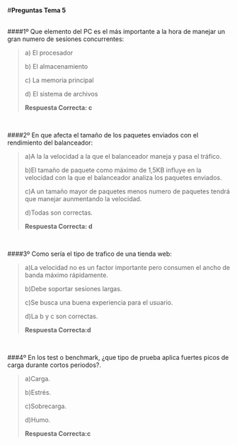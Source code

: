 ﻿#**Preguntas  Tema 5**</br></br>

####1º Que elemento del PC es el más importante a la hora de manejar un gran numero de sesiones concurrentes:

> a) El procesador 
>
> b) El almacenamiento
>
> c) La memoria principal
>
> d) El sistema de archivos
> 
>**Respuesta Correcta: c**
</br>


####2º En que afecta el tamaño de los paquetes enviados con el rendimiento del balanceador:

> a)A la la velocidad a la que el balanceador maneja y pasa el tráfico.
>
> b)El tamaño de paquete como máximo de 1,5KB influye en la velocidad con la que el balanceador analiza los paquetes enviados.
>
> c)A un tamaño mayor de paquetes menos numero de paquetes tendrá que manejar aunmentando la velocidad. 
>
> d)Todas son correctas.
> 
>**Respuesta Correcta: d**
</br>


####3º Como sería el tipo de trafico de una tienda web:

> a)La velocidad no es un factor importante pero consumen el ancho de banda máximo rápidamente.
>
> b)Debe soportar sesiones largas.
>
> c)Se busca una buena experiencia para el usuario.
>
> d)La b y c son correctas.
> 
>**Respuesta Correcta:d**
</br>

###4º En los test o benchmark, ¿que tipo de prueba aplica fuertes picos de carga durante cortos periodos?.

> a)Carga.
>
> b)Estrés.
>
> c)Sobrecarga.
>
> d)Humo.
> 
>**Respuesta Correcta:c**
</br>
